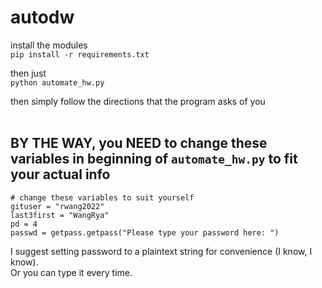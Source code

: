 # autodw

install the modules <br>
`pip install -r requirements.txt` <br>

then just <br>
`python automate_hw.py` <br>

then simply follow the directions that the program asks of you <br><br>
## BY THE WAY, you NEED to change these variables in beginning of `automate_hw.py` to fit your actual info <br>
```
# change these variables to suit yourself
gituser = "rwang2022"
last3first = "WangRya"
pd = 4
passwd = getpass.getpass("Please type your password here: ")
```
I suggest setting password to a plaintext string for convenience (I know, I know). <br>
Or you can type it every time.
